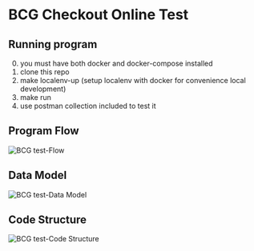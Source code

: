 # BCG Checkout Online Test

## Running program

0. you must have both docker and docker-compose installed
1. clone this repo
2. make localenv-up (setup localenv with docker for convenience local development)
3. make run
4. use postman collection included to test it

## Program Flow
![BCG test-Flow](https://user-images.githubusercontent.com/39553914/121798484-cafd9b00-cc50-11eb-99f5-8fab096c8285.png)

## Data Model
![BCG test-Data Model](https://user-images.githubusercontent.com/39553914/121798492-d4870300-cc50-11eb-90a3-c1e1e45ddfc7.png)

## Code Structure
![BCG test-Code Structure](https://user-images.githubusercontent.com/39553914/121798502-f08aa480-cc50-11eb-92b1-a816e9c37796.png)
